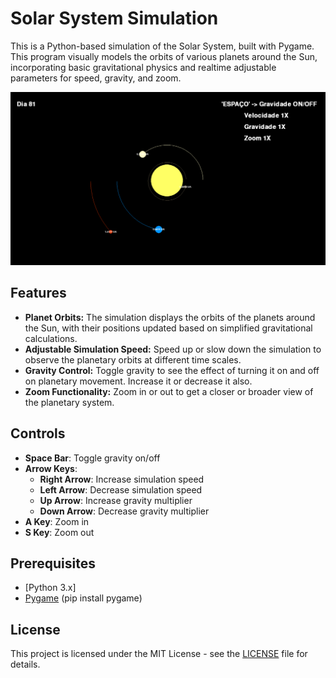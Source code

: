 # Solar System Simulation

This is a Python-based simulation of the Solar System, built with Pygame. This program visually models the orbits of various planets around the Sun, incorporating basic gravitational physics and realtime adjustable parameters for speed, gravity, and zoom.

![Alt text](example.png)

## Features

- **Planet Orbits:** The simulation displays the orbits of the planets around the Sun, with their positions updated based on simplified gravitational calculations.
- **Adjustable Simulation Speed:** Speed up or slow down the simulation to observe the planetary orbits at different time scales.
- **Gravity Control:** Toggle gravity to see the effect of turning it on and off on planetary movement. Increase it or decrease it also.
- **Zoom Functionality:** Zoom in or out to get a closer or broader view of the planetary system.

## Controls

- **Space Bar**: Toggle gravity on/off
- **Arrow Keys**:
  - **Right Arrow**: Increase simulation speed
  - **Left Arrow**: Decrease simulation speed
  - **Up Arrow**: Increase gravity multiplier
  - **Down Arrow**: Decrease gravity multiplier
- **A Key**: Zoom in
- **S Key**: Zoom out

## Prerequisites

- [Python 3.x]
- [Pygame](https://www.pygame.org/) (pip install pygame)

## License

This project is licensed under the MIT License - see the [LICENSE](LICENSE) file for details.
